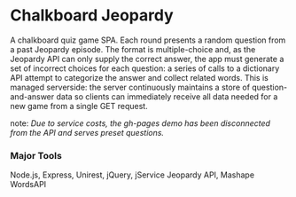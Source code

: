 # Chalkboard Jeopardy
A chalkboard quiz game SPA. Each round presents a random question from a past Jeopardy episode. The format is multiple-choice and, as the Jeopardy API can only supply the correct answer, the app must generate a set of incorrect choices for each question: a series of calls to a dictionary API attempt to categorize the answer and collect related words. This is managed serverside: the server continuously maintains a store of question-and-answer data so clients can immediately receive all data needed for a new game from a single GET request.

note: *Due to service costs, the gh-pages demo has been disconnected from the API and serves preset questions.*

### Major Tools
Node.js, Express, Unirest, jQuery, jService Jeopardy API, Mashape WordsAPI
